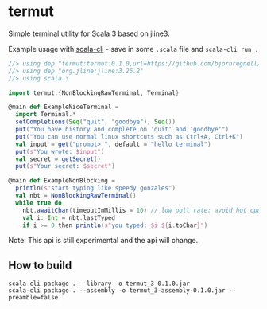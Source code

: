 # termut

Simple terminal utility for Scala 3 based on jline3.

Example usage with [scala-cli](https://scala-cli.virtuslab.org) - save in some `.scala` file and `scala-cli run .`
```scala
//> using dep "termut:termut:0.1.0,url=https://github.com/bjornregnell/termut/releases/download/v0.1.0/termut_3-0.1.0.jar"
//> using dep "org.jline:jline:3.26.2"
//> using scala 3

import termut.{NonBlockingRawTerminal, Terminal}

@main def ExampleNiceTerminal =
  import Terminal.*
  setCompletions(Seq("quit", "goodbye"), Seq())
  put("You have history and complete on 'quit' and 'goodbye'")
  put("You can use normal linux shortcuts such as Ctrl+A, Ctrl+K")
  val input = get("prompt> ", default = "hello terminal")
  put(s"You wrote: $input")
  val secret = getSecret()
  put(s"Your secret: $secret") 

@main def ExampleNonBlocking = 
  println(s"start typing like speedy gonzales")
  val nbt = NonBlockingRawTerminal()
  while true do
    nbt.awaitChar(timeoutInMillis = 10) // low poll rate: avoid hot cpu
    val i: Int = nbt.lastTyped
    if i >= 0 then println(s"you typed: $i ${i.toChar}")
```

Note: This api is still experimental and the api will change.

## How to build

```
scala-cli package . --library -o termut_3-0.1.0.jar
scala-cli package . --assembly -o termut_3-assembly-0.1.0.jar --preamble=false
```

